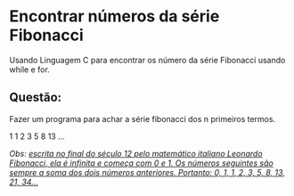 # Encontrar números da série Fibonacci

Usando Linguagem C para encontrar os número da série Fibonacci usando while e for.

## Questão:

Fazer um programa para achar a série fibonacci dos n primeiros termos.

1 1 2 3 5 8 13 ...

*Obs: [escrita no final do século 12 pelo matemático italiano Leonardo Fibonacci, ela é infinita e começa com 0 e 1. Os números seguintes são sempre a soma dos dois números anteriores. Portanto: 0, 1, 1, 2, 3, 5, 8, 13, 21, 34…](https://super.abril.com.br/mundo-estranho/o-que-e-a-sequencia-de-fibonacci/)*
